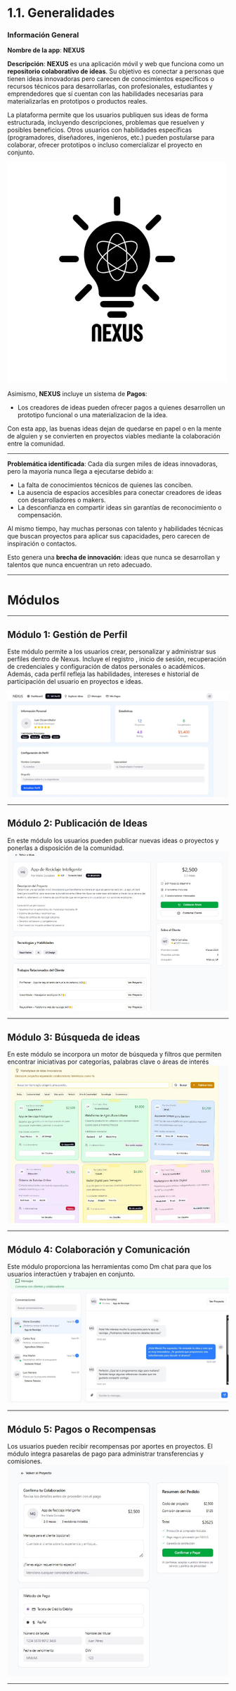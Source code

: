 # 1.1. Generalidades

### Información General

**Nombre de la app**: **NEXUS**

**Descripción**:
**NEXUS** es una aplicación móvil y web que funciona como un **repositorio colaborativo de ideas**. Su objetivo es conectar a personas que tienen ideas innovadoras pero carecen de conocimientos especificos o recursos técnicos para desarrollarlas, con profesionales, estudiantes y emprendedores que sí cuentan con las habilidades necesarias para materializarlas en prototipos o productos reales.

La plataforma permite que los usuarios publiquen sus ideas de forma estructurada, incluyendo descripciones, problemas que resuelven y posibles beneficios. Otros usuarios con habilidades específicas (programadores, diseñadores, ingenieros, etc.) pueden postularse para colaborar, ofrecer prototipos o incluso comercializar el proyecto en conjunto.

![Logo de Nexus](./images/NEXUS-LOGO.webp)

Asimismo, **NEXUS** incluye un sistema de **Pagos**:

* Los creadores de ideas pueden ofrecer pagos a quienes desarrollen un prototipo funcional o una materializacion de la idea.

Con esta app, las buenas ideas dejan de quedarse en papel o en la mente de alguien y se convierten en proyectos viables mediante la colaboración entre la comunidad.

- - -

**Problemática identificada**:
Cada día surgen miles de ideas innovadoras, pero la mayoría nunca llega a ejecutarse debido a:

* La falta de conocimientos técnicos de quienes las conciben.
* La ausencia de espacios accesibles para conectar creadores de ideas con desarrolladores o makers.
* La desconfianza en compartir ideas sin garantías de reconocimiento o compensación.

Al mismo tiempo, hay muchas personas con talento y habilidades técnicas que buscan proyectos para aplicar sus capacidades, pero carecen de inspiración o contactos.

Esto genera una **brecha de innovación**: ideas que nunca se desarrollan y talentos que nunca encuentran un reto adecuado.
- - -
# Módulos
---

## Módulo 1: Gestión de Perfil

Este módulo permite a los usuarios crear, personalizar y administrar sus perfiles dentro de Nexus. Incluye el registro , inicio de sesión, recuperación de credenciales y configuración de datos personales o académicos. Además, cada perfil refleja las habilidades, intereses e historial de participación del usuario en proyectos e ideas.

![Mockup modulo 1](./images/m1.webp)

---

## Módulo 2: Publicación de Ideas

En este módulo los usuarios pueden publicar nuevas ideas o proyectos y ponerlas a disposición de la comunidad. 
![Mockup modulo 2](./images/m2.webp)

---

## Módulo 3: Búsqueda de ideas

En este módulo se incorpora un motor de búsqueda y filtros que permiten encontrar iniciativas por categorías, palabras clave o áreas de interés
![Mockup modulo 3](./images/m3.webp)

---


## Módulo 4: Colaboración y Comunicación

Este módulo proporciona las herramientas como Dm chat para que los usuarios interactúen y trabajen en conjunto. 
![Mockup modulo 4](./images/m4.webp)


---

## Módulo 5: Pagos o Recompensas

Los usuarios pueden recibir recompensas por aportes en proyectos. El módulo integra pasarelas de pago para administrar transferencias y comisiones.
![Mockup modulo 5](./images/m5.webp)


---

